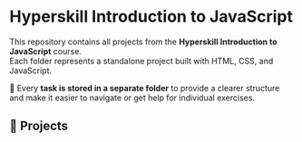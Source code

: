 # Hyperskill Introduction to JavaScript

This repository contains all projects from the **Hyperskill Introduction to JavaScript** course.  
Each folder represents a standalone project built with HTML, CSS, and JavaScript.

📌 Every **task is stored in a separate folder** to provide a clearer structure and make it easier to navigate or get help for individual exercises.

## 📂 Projects


